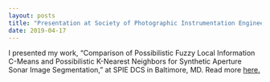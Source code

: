```yaml
---
layout: posts
title: "Presentation at Society of Photographic Instrumentation Engineers (SPIE) Defense + Commercial Sensing"
date: 2019-04-17
---
```


I presented my work, “Comparison of Possibilistic Fuzzy Local Information C-Means and Possibilistic K-Nearest Neighbors for Synthetic Aperture Sonar Image Segmentation,” at SPIE DCS in Baltimore, MD. Read more [here.](https://faculty.eng.ufl.edu/machine-learning/2019/07/gatorsense-hosts-uf-student-science-training-program-students/)
